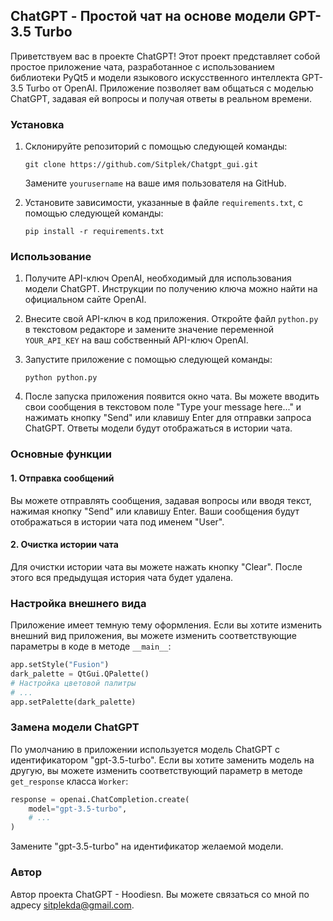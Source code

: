## ChatGPT - Простой чат на основе модели GPT-3.5 Turbo

Приветствуем вас в проекте ChatGPT! Этот проект представляет собой простое приложение чата, разработанное с использованием библиотеки PyQt5 и модели языкового искусственного интеллекта GPT-3.5 Turbo от OpenAI. Приложение позволяет вам общаться с моделью ChatGPT, задавая ей вопросы и получая ответы в реальном времени.

### Установка

1. Склонируйте репозиторий с помощью следующей команды:
   ```
   git clone https://github.com/Sitplek/Chatgpt_gui.git
   ```
   Замените `yourusername` на ваше имя пользователя на GitHub.

2. Установите зависимости, указанные в файле `requirements.txt`, с помощью следующей команды:
   ```
   pip install -r requirements.txt
   ```

### Использование

1. Получите API-ключ OpenAI, необходимый для использования модели ChatGPT. Инструкции по получению ключа можно найти на официальном сайте OpenAI.

2. Внесите свой API-ключ в код приложения. Откройте файл `python.py` в текстовом редакторе и замените значение переменной `YOUR_API_KEY` на ваш собственный API-ключ OpenAI.

3. Запустите приложение с помощью следующей команды:
   ```
   python python.py
   ```

4. После запуска приложения появится окно чата. Вы можете вводить свои сообщения в текстовом поле "Type your message here..." и нажимать кнопку "Send" или клавишу Enter для отправки запроса ChatGPT. Ответы модели будут отображаться в истории чата.

### Основные функции

#### 1. Отправка сообщений

Вы можете отправлять сообщения, задавая вопросы или вводя текст, нажимая кнопку "Send" или клавишу Enter. Ваши сообщения будут отображаться в истории чата под именем "User".

#### 2. Очистка истории чата

Для очистки истории чата вы можете нажать кнопку "Clear". После этого вся предыдущая история чата будет удалена.

### Настройка внешнего вида

Приложение имеет темную тему оформления. Если вы хотите изменить внешний вид приложения, вы можете изменить соответствующие параметры в коде в методе `__main__`:

```python
app.setStyle("Fusion")
dark_palette = QtGui.QPalette()
# Настройка цветовой палитры
# ...
app.setPalette(dark_palette)
```

### Замена модели ChatGPT



По умолчанию в приложении используется модель ChatGPT с идентификатором "gpt-3.5-turbo". Если вы хотите заменить модель на другую, вы можете изменить соответствующий параметр в методе `get_response` класса `Worker`:

```python
response = openai.ChatCompletion.create(
    model="gpt-3.5-turbo",
    # ...
)
```

Замените "gpt-3.5-turbo" на идентификатор желаемой модели.



### Автор

Автор проекта ChatGPT - Hoodiesn. Вы можете связаться со мной по адресу sitplekda@gmail.com.

